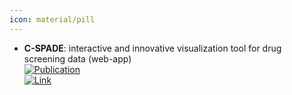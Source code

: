 ```yaml
---
icon: material/pill
---
```


- **C-SPADE**: interactive and innovative visualization tool for drug screening data (web-app)  
	[![Publication](https://img.shields.io/badge/Publication-Citations:17-blue?style=for-the-badge&logo=bookstack)](https://doi.org/10.1093/nar/gkx384)  
	[![Link](https://img.shields.io/badge/Link-offline-red?style=for-the-badge&logo=xamarin&logoColor=red)](https://cspade.fimm.fi/help)  
